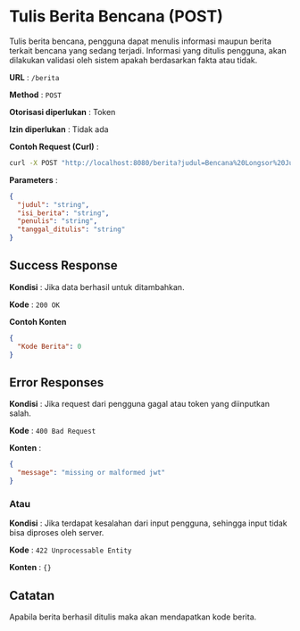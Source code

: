 # Tulis Berita Bencana (POST)

Tulis berita bencana, pengguna dapat menulis informasi maupun berita terkait bencana yang sedang terjadi. Informasi yang ditulis pengguna, akan dilakukan validasi oleh sistem apakah berdasarkan fakta atau tidak.

**URL** : `/berita`

**Method** : `POST`

**Otorisasi diperlukan** : Token

**Izin diperlukan** : Tidak ada

**Contoh Request (Curl)** :
```bash
curl -X POST "http://localhost:8080/berita?judul=Bencana%20Longsor%20Juga%20Terjadi%20di%20Madiun&isi_berita=Selain%20banjir%20menerjang%2021%20desa%20di%206%20kecamatan%20Kabupaten%20Madiun%2C%20bencana%20longsor%20juga%20dialami%20warga.&penulis=Sugeng%20Harianto&tanggal_ditulis=2021-04-15%2008%3A16%3A38" -H "accept: application/json" -H "Authorization: Bearer eyJhbGciOiJIUzI1NiIsInR5cCI6IkpXVCJ9.eyJleHAiOjE2MjE2MDA4NzksInJvbGVzIjoiYXBwbGljYXRpb24iLCJ1c2VybmFtZSI6ImFkbWluIn0.0WASe37iCvxq_AOy9l-8QDHjMt6BeH1vnMKuoNKc4yw"
```

**Parameters** : 
```json
{
  "judul": "string",
  "isi_berita": "string",
  "penulis": "string",
  "tanggal_ditulis": "string"
}
```

## Success Response

**Kondisi** : Jika data berhasil untuk ditambahkan.

**Kode** : `200 OK`

**Contoh Konten**

```json
{
  "Kode Berita": 0
}
```

## Error Responses

**Kondisi** : Jika request dari pengguna gagal atau token yang diinputkan salah.

**Kode** : `400 Bad Request`

**Konten** : 
```json
{
  "message": "missing or malformed jwt"
}
```

### Atau

**Kondisi** : Jika terdapat kesalahan dari input pengguna, sehingga input tidak bisa diproses oleh server.

**Kode** : `422 Unprocessable Entity`

**Konten** : `{}`

## Catatan

Apabila berita berhasil ditulis maka akan mendapatkan kode berita.
